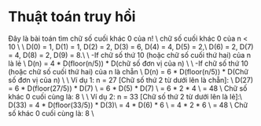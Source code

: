 # Thuật toán truy hồi
Đây là bài toán tìm chữ số cuối khác 0 của n! \\
chữ số cuối khác 0 của n < 10 \\
\\
D(0) = 1, D(1) = 1, D(2) = 2, D(3) = 6, D(4) = 4, D(5) = 2,\\ 
D(6) = 2, D(7) = 4, D(8) = 2, D(9) = 8.\\
\\
-If chữ số thứ 10 (hoặc chữ số cuối thứ hai) của n là lẻ \\
    D(n) = 4 * D(floor(n/5)) * D(chữ số đơn vị của n) \\
\\
-If chữ số thứ 10 (hoặc chữ số cuối thứ hai) của n là chẵn \\
    D(n) = 6 * D(floor(n/5)) * D(Chữ số đơn vị của n) \\
\\
Ví dụ 1: n = 27 [Chữ số thứ 2 từ dưới lên là chẵn]: \\
D(27) = 6 * D(floor(27/5)) * D(7) \\
      = 6 * D(5) * D(7) \\
      = 6 * 2 * 4 \\
      = 48 \\
Chữ số khác 0 cuối cùng là: 8 \\
\\
Ví dụ 2: n = 33 [Chữ số thứ 2 từ dưới lên là lẻ]:\\
D(33) = 4 * D(floor(33/5)) * D(3)\\
      = 4 * D(6) * 6 \\
      = 4 * 2 * 6 \\
      = 48 \\
Chữ số khác 0 cuối cùng là: 8 \\
